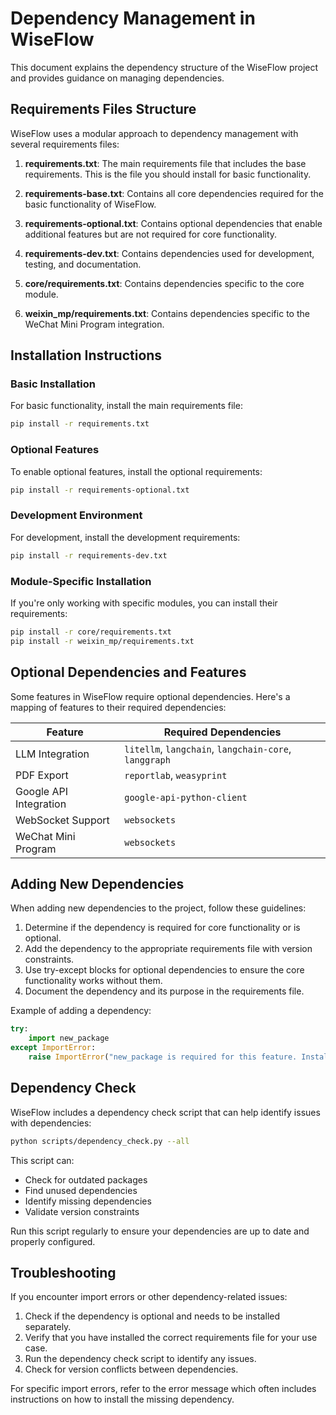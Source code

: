 # Dependency Management in WiseFlow

This document explains the dependency structure of the WiseFlow project and provides guidance on managing dependencies.

## Requirements Files Structure

WiseFlow uses a modular approach to dependency management with several requirements files:

1. **requirements.txt**: The main requirements file that includes the base requirements. This is the file you should install for basic functionality.

2. **requirements-base.txt**: Contains all core dependencies required for the basic functionality of WiseFlow.

3. **requirements-optional.txt**: Contains optional dependencies that enable additional features but are not required for core functionality.

4. **requirements-dev.txt**: Contains dependencies used for development, testing, and documentation.

5. **core/requirements.txt**: Contains dependencies specific to the core module.

6. **weixin_mp/requirements.txt**: Contains dependencies specific to the WeChat Mini Program integration.

## Installation Instructions

### Basic Installation

For basic functionality, install the main requirements file:

```bash
pip install -r requirements.txt
```

### Optional Features

To enable optional features, install the optional requirements:

```bash
pip install -r requirements-optional.txt
```

### Development Environment

For development, install the development requirements:

```bash
pip install -r requirements-dev.txt
```

### Module-Specific Installation

If you're only working with specific modules, you can install their requirements:

```bash
pip install -r core/requirements.txt
pip install -r weixin_mp/requirements.txt
```

## Optional Dependencies and Features

Some features in WiseFlow require optional dependencies. Here's a mapping of features to their required dependencies:

| Feature | Required Dependencies |
|---------|----------------------|
| LLM Integration | `litellm`, `langchain`, `langchain-core`, `langgraph` |
| PDF Export | `reportlab`, `weasyprint` |
| Google API Integration | `google-api-python-client` |
| WebSocket Support | `websockets` |
| WeChat Mini Program | `websockets` |

## Adding New Dependencies

When adding new dependencies to the project, follow these guidelines:

1. Determine if the dependency is required for core functionality or is optional.
2. Add the dependency to the appropriate requirements file with version constraints.
3. Use try-except blocks for optional dependencies to ensure the core functionality works without them.
4. Document the dependency and its purpose in the requirements file.

Example of adding a dependency:

```python
try:
    import new_package
except ImportError:
    raise ImportError("new_package is required for this feature. Install with 'pip install new_package'")
```

## Dependency Check

WiseFlow includes a dependency check script that can help identify issues with dependencies:

```bash
python scripts/dependency_check.py --all
```

This script can:
- Check for outdated packages
- Find unused dependencies
- Identify missing dependencies
- Validate version constraints

Run this script regularly to ensure your dependencies are up to date and properly configured.

## Troubleshooting

If you encounter import errors or other dependency-related issues:

1. Check if the dependency is optional and needs to be installed separately.
2. Verify that you have installed the correct requirements file for your use case.
3. Run the dependency check script to identify any issues.
4. Check for version conflicts between dependencies.

For specific import errors, refer to the error message which often includes instructions on how to install the missing dependency.


